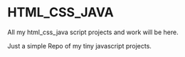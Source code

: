 # HTML_CSS_JAVA
All my html_css_java script projects and work will be here.

Just a simple Repo of my tiny javascript projects.
